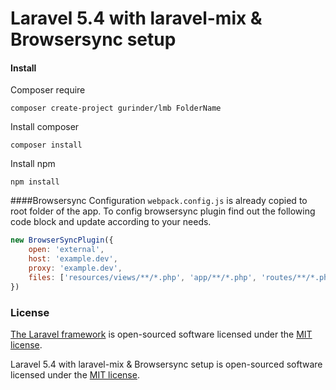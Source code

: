 # Laravel 5.4 with laravel-mix & Browsersync setup

#### Install
Composer require

	composer create-project gurinder/lmb FolderName
	
Install composer	

	composer install
	
Install npm

	npm install
	
####Browsersync Configuration
`webpack.config.js` is already copied to root folder of the app. To config browsersync plugin find out the following code block and update according to your needs.

```javascript
new BrowserSyncPlugin({
	open: 'external',
	host: 'example.dev',
	proxy: 'example.dev',
	files: ['resources/views/**/*.php', 'app/**/*.php', 'routes/**/*.php']
})
```


### License
[The Laravel framework](https://github.com/laravel/laravel) is open-sourced software licensed under the [MIT license](http://opensource.org/licenses/MIT).

Laravel 5.4 with laravel-mix & Browsersync setup  is open-sourced software licensed under the [MIT license](http://opensource.org/licenses/MIT).